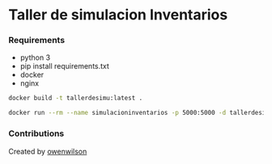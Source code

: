 # Taller de simulacion Inventarios

### Requirements

- python 3
- pip install requirements.txt
- docker
- nginx

```sh
docker build -t tallerdesimu:latest .
```

```sh
docker run --rm --name simulacioninventarios -p 5000:5000 -d tallerdesimu:latest
```

### Contributions

Created by [owenwilson](https://github.com/owenwilson/tallerDeSimu)
